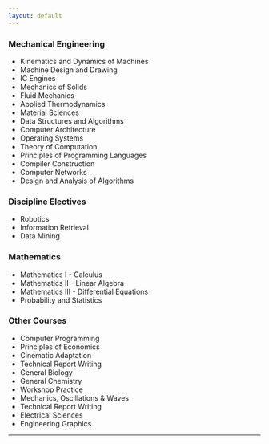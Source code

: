 ```yaml
---
layout: default
---
```


### Mechanical Engineering

* Kinematics and Dynamics of Machines
* Machine Design and Drawing
* IC Engines
* Mechanics of Solids
* Fluid Mechanics
* Applied Thermodynamics
* Material Sciences
* Data Structures and Algorithms
* Computer Architecture
* Operating Systems
* Theory of Computation
* Principles of Programming Languages
* Compiler Construction
* Computer Networks
* Design and Analysis of Algorithms

### Discipline Electives

* Robotics
* Information Retrieval
* Data Mining

### Mathematics

* Mathematics I - Calculus
* Mathematics II - Linear Algebra
* Mathematics III - Differential Equations
* Probability and Statistics

### Other Courses

* Computer Programming
* Principles of Economics
* Cinematic Adaptation
* Technical Report Writing
* General Biology
* General Chemistry
* Workshop Practice
* Mechanics, Oscillations & Waves
* Technical Report Writing
* Electrical Sciences
* Engineering Graphics
 
 ---
